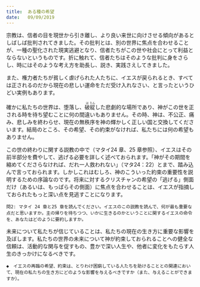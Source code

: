 ```yaml
---
title:  ある種の希望
date:   09/09/2019
---
```


宗教は、信者の目を現世から引き離し、より良い来世に向けさせる傾向があるとしばしば批判されてきました。その批判とは、別の世界に焦点を合わせることが、一種の聖化された現実逃避となり、信者たちがこの世や社会にとって利益とならないというものです。折に触れて、信者たちはそのような批判に身をさらし、時にはそのような考え方を助長し、説き、実践さえしてきました。

また、権力者たちが貧しく虐げられた人たちに、イエスが戻られるとき、すべては正されるのだから現在の悲しい運命をただ受け入れなさい、と言ったというひどい実例もあります。

確かに私たちの世界は、堕落し、<ruby>破<rt>は</rt>綻<rt>たん</rt></ruby>した悲劇的な場所であり、神がこの世を正される時を待ち望むことに何の間違いもありません。その時、神は、不公正、痛み、悲しみを終わらせ、現在の無秩序を神の輝かしく正しい国と交換してくださいます。結局のところ、その希望、その約束がなければ、私たちには何の希望もありません。

この世の終わりに関する説教の中で（マタイ24 章、25 章参照）、イエスはその前半部分を費やして、逃げる必要を詳しく述べておられます。「神がその期間を縮めてくださらなければ、だれ一人救われない」（マタ24：22）とまで、踏み込んで言っておられます。しかしこれはむしろ、神のこういった約束の重要性を説明するための序論なのです。将来に対するクリスチャンの希望の「逃げる」側面だけ（あるいは、もっぱらその側面）に焦点を合わせることは、イエスが指摘しておられたもっと深い点を見逃すことになります。

`問2: マタイ 24 章と25 章を読んでください。イエスのこの説教を読んで、何が最も重要な点だと思いますか。主の帰りを待ちつつ、いかに生きるのかということに関するイエスの命令を、あなたはどのように要約しますか。`

未来について私たちが信じていることは、私たちの現在の生き方に重要な影響を及ぼします。私たちの世界の未来について神が約束しておられることへの健全な信頼は、活動的な関与を促すもの、豊かで深い人生や、他者に変化をもたらす人生のきっかけになるべきです。

`◆　イエスの再臨の希望、約束は、とりわけ困窮している人たちを助けることとの関連において、現在の私たちの生き方にどのような影響を与えるべきですか（また、与えることができますか）。`